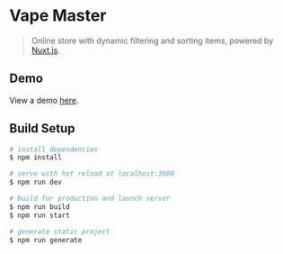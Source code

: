 # Vape Master

> Online store with dynamic filtering and sorting items, powered by [Nuxt.js](https://nuxtjs.org/).

## Demo

View a demo [here](http://vape.myfirst.website/atomizers).

## Build Setup

``` bash
# install dependencies
$ npm install

# serve with hot reload at localhost:3000
$ npm run dev

# build for production and launch server
$ npm run build
$ npm run start

# generate static project
$ npm run generate
```
